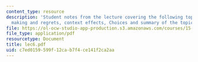 ```yaml
---
content_type: resource
description: 'Student notes from the lecture covering the following topics: decision
  making and regrets, context effects, Choices and summary of the topics.'
file: https://ol-ocw-studio-app-production.s3.amazonaws.com/courses/15-301-managerial-psychology-laboratory-fall-2004/c7ed0159599f12cab7f4ce141f2ca2aa_lec6.pdf
file_type: application/pdf
resourcetype: Document
title: lec6.pdf
uid: c7ed0159-599f-12ca-b7f4-ce141f2ca2aa
---
```

